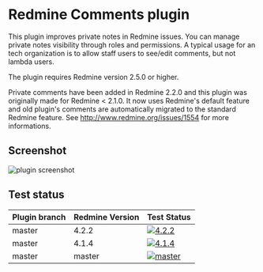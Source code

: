 Redmine Comments plugin
=======================

This plugin improves private notes in Redmine issues.
You can manage private notes visibility through roles and permissions.
A typical usage for an tech organization is to allow staff users to see/edit comments, but not lambda users.

The plugin requires Redmine version 2.5.0 or higher.

Private comments have been added in Redmine 2.2.0 and this plugin was originally made for Redmine < 2.1.0.
It now uses Redmine's default feature and old plugin's comments are automatically migrated to the standard Redmine feature.
See http://www.redmine.org/issues/1554 for more informations.

Screenshot
----------

![plugin screenshot](https://raw.githubusercontent.com/jbbarth/redmine_comments/master/assets/images/screenshot.png)

Test status
------------

|Plugin branch| Redmine Version   | Test Status      |
|-------------|-------------------|------------------|
|master       | 4.2.2             | [![4.2.2][1]][5] |  
|master       | 4.1.4             | [![4.1.4][2]][5] |
|master       | master            | [![master][4]][5]|

[1]: https://github.com/jbbarth/redmine_comments/actions/workflows/4_2_2.yml/badge.svg
[2]: https://github.com/jbbarth/redmine_comments/actions/workflows/4_1_4.yml/badge.svg
[4]: https://github.com/jbbarth/redmine_comments/actions/workflows/master.yml/badge.svg
[5]: https://github.com/jbbarth/redmine_comments/actions
